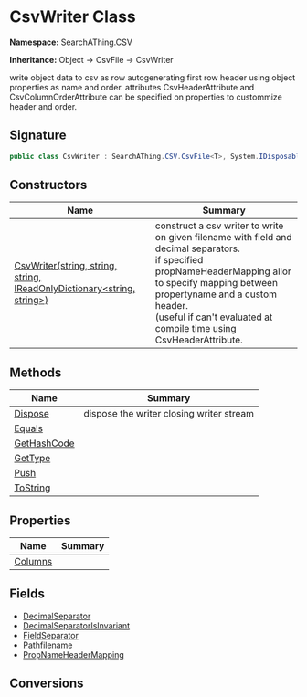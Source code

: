# CsvWriter<T> Class
**Namespace:** SearchAThing.CSV

**Inheritance:** Object → CsvFile<T> → CsvWriter<T>

write object data to csv as row autogenerating first row header using object properties as name and order.
            attributes CsvHeaderAttribute and CsvColumnOrderAttribute can be specified on properties to custommize header and order.

## Signature
```csharp
public class CsvWriter : SearchAThing.CSV.CsvFile<T>, System.IDisposable
```
## Constructors
|**Name**|**Summary**|
|---|---|
|[CsvWriter<T>(string, string, string, IReadOnlyDictionary<string, string>)](CsvWriter-1/ctors.md)|construct a csv writer to write on given filename with field and decimal separators.<br/>            if specified propNameHeaderMapping allor to specify mapping between propertyname and a custom header.<br/>            (useful if can't evaluated at compile time using CsvHeaderAttribute.|
## Methods
|**Name**|**Summary**|
|---|---|
|[Dispose](CsvWriter-1/Dispose.md)|dispose the writer closing writer stream|
|[Equals](CsvWriter-1/Equals.md)||
|[GetHashCode](CsvWriter-1/GetHashCode.md)||
|[GetType](CsvWriter-1/GetType.md)||
|[Push](CsvWriter-1/Push.md)||
|[ToString](CsvWriter-1/ToString.md)||
## Properties
|**Name**|**Summary**|
|---|---|
|[Columns](CsvWriter-1/Columns.md)|
## Fields
- [DecimalSeparator](CsvWriter-1/DecimalSeparator.md)
- [DecimalSeparatorIsInvariant](CsvWriter-1/DecimalSeparatorIsInvariant.md)
- [FieldSeparator](CsvWriter-1/FieldSeparator.md)
- [Pathfilename](CsvWriter-1/Pathfilename.md)
- [PropNameHeaderMapping](CsvWriter-1/PropNameHeaderMapping.md)
## Conversions
